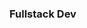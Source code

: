### Fullstack Dev

<!--
**PAFONTINHAS/PAFONTINHAS** is a ✨ _special_ ✨ repository because its `README.md` (this file) appears on your GitHub profile.

Here are some ideas to get you started:

- 🔭 I’m currently working on ...
- 🌱 I’m currently learning ...
- 👯 I’m looking to collaborate on ...
- 🤔 I’m looking for help with ...
- 💬 Ask me about ...
- 📫 How to reach me: ...
- 😄 Pronouns: ...
- ⚡ Fun fact: ...


<h3>Midias Sociais:</h3>
<a href="https://www.linkedin.com/in/peterson-fontinhas-9265b0261"><img src="https://img.shields.io/badge/linkedin-%230077B5.svg?style=for-the-badge&logo=linkedin&logoColor=white"></a>&nbsp
<a href="https://www.instagram.com/petersonfontinhas/"><img src="https://img.shields.io/badge/Instagram-%23E4405F.svg?style=for-the-badge&logo=Instagram&logoColor=white"></a>&nbsp
</div>

<a href="https://github.com/PAFONTINHAS">
<img height="180em" src="https://github-readme-stats.vercel.app/api/top-langs/?username=PAFONTINHAS&layout=compact&langs_count=7&theme=dracula"/>
<img height="180em" src="https://github-readme-stats.vercel.app/api?username=PAFONTINHAS&show_icons=true&theme=dracula&include_all_commits=true&count_private=true"/>
</div>
-->
